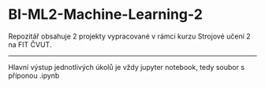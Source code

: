 # BI-ML2-Machine-Learning-2
Repozitář obsahuje 2 projekty vypracované v rámci kurzu Strojové učení 2 na FIT ČVUT.

-------------------------------------------------------------------------------------------
Hlavní výstup jednotlivých úkolů je vždy jupyter notebook, tedy soubor s příponou .ipynb
